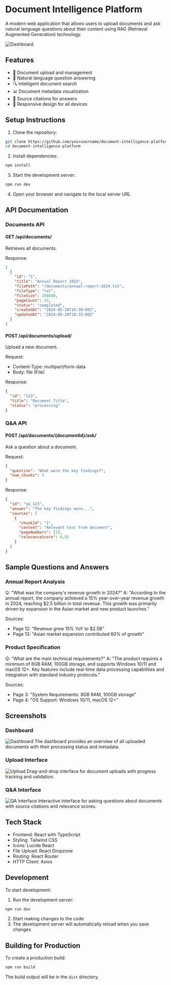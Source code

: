 # Document Intelligence Platform

A modern web application that allows users to upload documents and ask natural language questions about their content using RAG (Retrieval Augmented Generation) technology.

![Dashboard](https://images.pexels.com/photos/5483077/pexels-photo-5483077.jpeg?auto=compress&cs=tinysrgb&w=1200)

## Features

- 📄 Document upload and management
- 💬 Natural language question answering
- 🔍 Intelligent document search
- 📊 Document metadata visualization
- 🔗 Source citations for answers
- 📱 Responsive design for all devices

## Setup Instructions

1. Clone the repository:
```bash
git clone https://github.com/yourusername/document-intelligence-platform.git
cd document-intelligence-platform
```

2. Install dependencies:
```bash
npm install
```

3. Start the development server:
```bash
npm run dev
```

4. Open your browser and navigate to the local server URL

## API Documentation

### Documents API

#### GET /api/documents/
Retrieves all documents.

Response:
```json
[
  {
    "id": "1",
    "title": "Annual Report 2024",
    "filePath": "/documents/annual-report-2024.txt",
    "fileType": "txt",
    "fileSize": 256000,
    "pageCount": 25,
    "status": "completed",
    "createdAt": "2024-05-20T10:30:00Z",
    "updatedAt": "2024-05-20T10:35:00Z"
  }
]
```

#### POST /api/documents/upload/
Upload a new document.

Request:
- Content-Type: multipart/form-data
- Body: file (File)

Response:
```json
{
  "id": "123",
  "title": "Document Title",
  "status": "processing"
}
```

### Q&A API

#### POST /api/documents/{documentId}/ask/
Ask a question about a document.

Request:
```json
{
  "question": "What were the key findings?",
  "num_chunks": 3
}
```

Response:
```json
{
  "id": "qa_123",
  "answer": "The key findings were...",
  "sources": [
    {
      "chunkId": "1",
      "content": "Relevant text from document",
      "pageNumbers": [3],
      "relevanceScore": 0.92
    }
  ]
}
```

## Sample Questions and Answers

### Annual Report Analysis
Q: "What was the company's revenue growth in 2024?"
A: "According to the annual report, the company achieved a 15% year-over-year revenue growth in 2024, reaching $2.5 billion in total revenue. This growth was primarily driven by expansion in the Asian market and new product launches."

Sources:
- Page 12: "Revenue grew 15% YoY to $2.5B"
- Page 13: "Asian market expansion contributed 60% of growth"

### Product Specification
Q: "What are the main technical requirements?"
A: "The product requires a minimum of 8GB RAM, 100GB storage, and supports Windows 10/11 and macOS 12+. Key features include real-time data processing capabilities and integration with standard industry protocols."

Sources:
- Page 3: "System Requirements: 8GB RAM, 100GB storage"
- Page 4: "OS Support: Windows 10/11, macOS 12+"

## Screenshots

### Dashboard
![Dashboard](https://images.pexels.com/photos/8566472/pexels-photo-8566472.jpeg?auto=compress&cs=tinysrgb&w=1200)
The dashboard provides an overview of all uploaded documents with their processing status and metadata.

### Upload Interface
![Upload](https://images.pexels.com/photos/8566473/pexels-photo-8566473.jpeg?auto=compress&cs=tinysrgb&w=1200)
Drag-and-drop interface for document uploads with progress tracking and validation.

### Q&A Interface
![QA Interface](https://images.pexels.com/photos/8566474/pexels-photo-8566474.jpeg?auto=compress&cs=tinysrgb&w=1200)
Interactive interface for asking questions about documents with source citations and relevance scores.

## Tech Stack

- Frontend: React with TypeScript
- Styling: Tailwind CSS
- Icons: Lucide React
- File Upload: React Dropzone
- Routing: React Router
- HTTP Client: Axios

## Development

To start development:

1. Run the development server:
```bash
npm run dev
```

2. Start making changes to the code
3. The development server will automatically reload when you save changes

## Building for Production

To create a production build:

```bash
npm run build
```

The build output will be in the `dist` directory.
